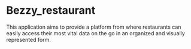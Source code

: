 # Bezzy_restaurant
This application aims to provide a platform from where restaurants can easily access their most vital data on the go in an organized and visually represented form.
